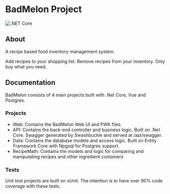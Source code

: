 # BadMelon Project
![.NET Core](https://github.com/torcher/BadMelon/workflows/.NET%20Core/badge.svg?branch=master)

## About
A recipe based food inventory management system.

Add recipes to your shopping list. Remove recipes from your inventory. Only buy what you need.

## Documentation

BadMelon consists of 4 main projects built with .Net Core, Vue and Postgres.

### Projects
- Web: Contains the BadMelon Web UI and PWA files.
- API: Contains the back-end controller and business logic. Built on .Net Core. Swagger generated by Swashbuckle and served at /api/swagger.
- Data: Contains the database models and access logic. Built on Entity Framework Core with Npgsql for Postgres support.
- RecipeMath: Contains the models and logic for comparing and manipulating recipes and other ingredient containers

### Tests
Unit test projects are built on xUnit. The intention is to have over 90% code coverage with these tests.
